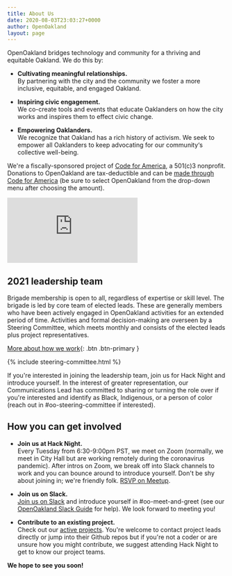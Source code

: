 ```yaml
---
title: About Us
date: 2020-08-03T23:03:27+0000
author: OpenOakland
layout: page
---
```



OpenOakland bridges technology and community for a thriving and equitable Oakland. We do this by:

- **Cultivating meaningful relationships.**  
    By partnering with the city and the community we foster a more inclusive, equitable, and engaged Oakland.

- **Inspiring civic engagement.**  
    We co-create tools and events that educate Oaklanders on how the city works and inspires them to effect civic change.

- **Empowering Oaklanders.**  
    We recognize that Oakland has a rich history of activism. We seek to empower all Oaklanders to keep advocating for our community‘s collective well-being.

We're a fiscally-sponsored project of [Code for America](https://www.codeforamerica.org/), a 501(c)3 nonprofit. Donations to OpenOakland are tax-deductible and can be [made through Code for America](https://www.codeforamerica.org/donate-to-a-brigade?utm_campaign=Open%20Oakland&utm_source=OpenOakland%20site) (be sure to select OpenOakland from the drop-down menu after choosing the amount).

 <div class="iframe-container iframe-container-video">
  <iframe class="iframe-video" src="https://www.youtube.com/embed/mYzMl_HnEZU" frameborder="0" allow="accelerometer; autoplay; encrypted-media; gyroscope; picture-in-picture" allowfullscreen></iframe>
</div>


## 2021 leadership team

Brigade membership is open to all, regardless of expertise or skill level. The brigade is led by core team of elected leads. These are generally members who have been actively engaged in OpenOakland activities for an extended period of time. Activities and formal decision-making are overseen by a Steering Committee, which meets monthly and consists of the elected leads plus project representatives.

[More about how we work](/how-we-work){: .btn .btn-primary }

{% include steering-committee.html %}

If you're interested in joining the leadership team, join us for Hack Night and introduce yourself. In the interest of greater representation, our Communications Lead has committed to sharing or turning the role over if you're interested and identify as Black, Indigenous, or a person of color (reach out in #oo-steering-committee if interested).


## How you can get involved

- **Join us at Hack Night.**  
    Every Tuesday from 6:30-9:00pm PST, we meet on Zoom (normally, we meet in City Hall but are working remotely during the coronavirus pandemic). After intros on Zoom, we break off into Slack channels to work and you can bounce around to introduce yourself. Don't be shy about joining in; we're friendly folk. [RSVP on Meetup](https://www.meetup.com/OpenOakland/).

- **Join us on Slack.**  
    [Join us on Slack](https://join.slack.com/t/openoakland/shared_invite/zt-n4d7tx2t-UVIN7a769e4oc9j7PgM3HA) and introduce yourself in #oo-meet-and-greet (see our [OpenOakland Slack Guide](https://docs.google.com/document/d/1VWZQ_3ehP5j0IOTY0nJClvQPll3ivSkuAdh5YsOhO_U/edit?usp=sharing) for help). We look forward to meeting you!

- **Contribute to an existing project.**  
    Check out our [active projects](/projects/). You're welcome to contact project leads directly or jump into their Github repos but if you're not a coder or are unsure how you might contribute, we suggest attending Hack Night to get to know our project teams.


**We hope to see you soon!**
